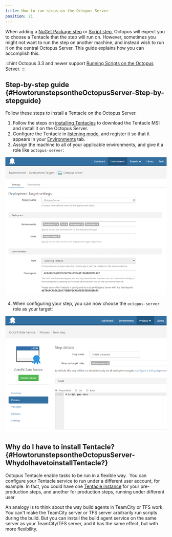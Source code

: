 ```yaml
---
title: How to run steps on the Octopus Server
position: 21
---
```


When adding a [NuGet Package step](/docs/deploying-applications/deploying-packages/index.md) or [Script step](/docs/deploying-applications/custom-scripts/index.md), Octopus will expect you to choose a Tentacle that the step will run on. However, sometimes you might not want to run the step on another machine, and instead wish to run it on the central Octopus Server. This guide explains how you can accomplish this.

:::hint
Octopus 3.3 and newer support [Running Scripts on the Octopus Server](/docs/deploying-applications/custom-scripts/index.md).
:::

## Step-by-step guide {#HowtorunstepsontheOctopusServer-Step-by-stepguide}

Follow these steps to install a Tentacle on the Octopus Server.

1. Follow the steps on [installing Tentacles](/docs/installation/installing-tentacles/index.md) to download the Tentacle MSI and install it on the Octopus Server.
2. Configure the Tentacle in [listening mode](/docs/installation/installing-tentacles/listening-tentacles.md), and register it so that it appears in your [Environments](/docs/key-concepts/environments/index.md) tab.
3. Assign the machine to all of your applicable environments, and give it a role like `octopus-server`:

![](/docs/images/3702872/3964962.png "width=500")

4. When configuring your step, you can now choose the `octopus-server` role as your target:

![](/docs/images/3702872/3964961.png "width=500")

## Why do I have to install Tentacle?  {#HowtorunstepsontheOctopusServer-WhydoIhavetoinstallTentacle?}

Octopus Tentacle enable tasks to be run in a flexible way.  You can configure your Tentacle service to run under a different user account, for example. In fact, you could have one [Tentacle instance](/docs/administration/managing-multiple-instances.md) for your pre-production steps, and another for production steps, running under different user

An analogy is to think about the way build agents in TeamCity or TFS work. You can't make the TeamCity server or TFS server arbitrarily run scripts during the build. But you can install the build agent service on the same server as your TeamCity/TFS server, and it has the same effect, but with more flexibility.
